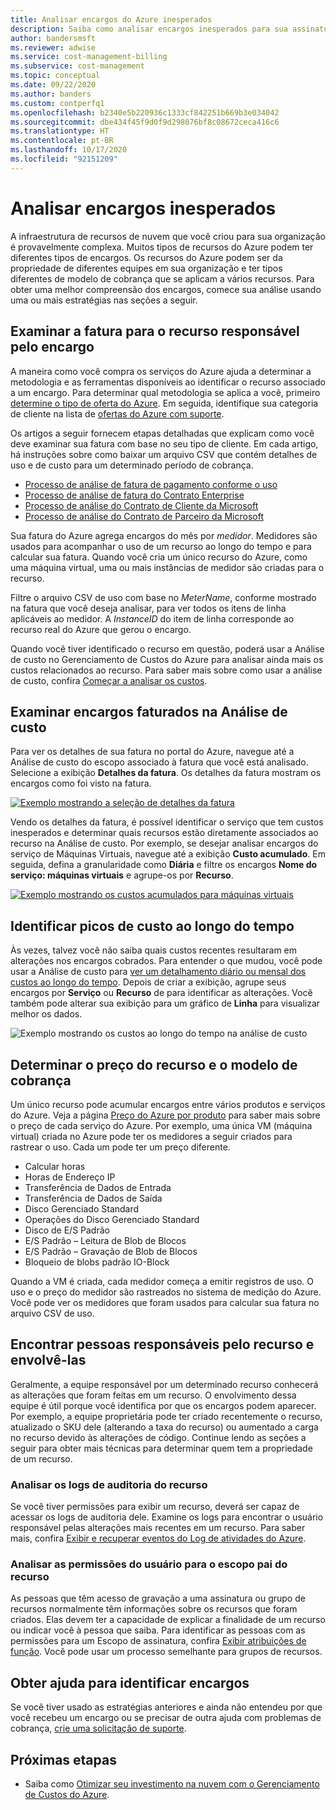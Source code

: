 ```yaml
---
title: Analisar encargos do Azure inesperados
description: Saiba como analisar encargos inesperados para sua assinatura do Azure.
author: bandersmsft
ms.reviewer: adwise
ms.service: cost-management-billing
ms.subservice: cost-management
ms.topic: conceptual
ms.date: 09/22/2020
ms.author: banders
ms.custom: contperfq1
ms.openlocfilehash: b2340e5b220936c1333cf842251b669b3e034042
ms.sourcegitcommit: dbe434f45f9d0f9d298076bf8c08672ceca416c6
ms.translationtype: HT
ms.contentlocale: pt-BR
ms.lasthandoff: 10/17/2020
ms.locfileid: "92151209"
---
```

# <a name="analyze-unexpected-charges"></a>Analisar encargos inesperados

A infraestrutura de recursos de nuvem que você criou para sua organização é provavelmente complexa. Muitos tipos de recursos do Azure podem ter diferentes tipos de encargos. Os recursos do Azure podem ser da propriedade de diferentes equipes em sua organização e ter tipos diferentes de modelo de cobrança que se aplicam a vários recursos. Para obter uma melhor compreensão dos encargos, comece sua análise usando uma ou mais estratégias nas seções a seguir.

## <a name="review-invoice-for-resource-responsible-for-charge"></a>Examinar a fatura para o recurso responsável pelo encargo

A maneira como você compra os serviços do Azure ajuda a determinar a metodologia e as ferramentas disponíveis ao identificar o recurso associado a um encargo. Para determinar qual metodologia se aplica a você, primeiro [determine o tipo de oferta do Azure](../costs/understand-cost-mgt-data.md#determine-your-offer-type). Em seguida, identifique sua categoria de cliente na lista de [ofertas do Azure com suporte](../costs/understand-cost-mgt-data.md#supported-microsoft-azure-offers).

Os artigos a seguir fornecem etapas detalhadas que explicam como você deve examinar sua fatura com base no seu tipo de cliente. Em cada artigo, há instruções sobre como baixar um arquivo CSV que contém detalhes de uso e de custo para um determinado período de cobrança.

- [Processo de análise de fatura de pagamento conforme o uso](review-individual-bill.md#charges)
- [Processo de análise de fatura do Contrato Enterprise](review-enterprise-agreement-bill.md)
- [Processo de análise do Contrato de Cliente da Microsoft](review-customer-agreement-bill.md#analyze-your-azure-usage-charges)
- [Processo de análise do Contrato de Parceiro da Microsoft](review-partner-agreement-bill.md#analyze-your-azure-usage-charges)

Sua fatura do Azure agrega encargos do mês por _medidor_. Medidores são usados para acompanhar o uso de um recurso ao longo do tempo e para calcular sua fatura. Quando você cria um único recurso do Azure, como uma máquina virtual, uma ou mais instâncias de medidor são criadas para o recurso.

Filtre o arquivo CSV de uso com base no _MeterName_, conforme mostrado na fatura que você deseja analisar, para ver todos os itens de linha aplicáveis ao medidor. A _InstanceID_ do item de linha corresponde ao recurso real do Azure que gerou o encargo.

Quando você tiver identificado o recurso em questão, poderá usar a Análise de custo no Gerenciamento de Custos do Azure para analisar ainda mais os custos relacionados ao recurso. Para saber mais sobre como usar a análise de custo, confira [Começar a analisar os custos](../costs/quick-acm-cost-analysis.md).

## <a name="review-invoiced-charges-in-cost-analysis"></a>Examinar encargos faturados na Análise de custo

Para ver os detalhes de sua fatura no portal do Azure, navegue até a Análise de custo do escopo associado à fatura que você está analisado. Selecione a exibição **Detalhes da fatura**. Os detalhes da fatura mostram os encargos como foi visto na fatura.

[![Exemplo mostrando a seleção de detalhes da fatura](./media/analyze-unexpected-charges/invoice-details.png)](./media/analyze-unexpected-charges/invoice-details.png#lightbox)

Vendo os detalhes da fatura, é possível identificar o serviço que tem custos inesperados e determinar quais recursos estão diretamente associados ao recurso na Análise de custo. Por exemplo, se desejar analisar encargos do serviço de Máquinas Virtuais, navegue até a exibição **Custo acumulado**. Em seguida, defina a granularidade como **Diária** e filtre os encargos **Nome do serviço: máquinas virtuais** e agrupe-os por **Recurso**.

[![Exemplo mostrando os custos acumulados para máquinas virtuais](./media/analyze-unexpected-charges/virtual-machines.png)](./media/analyze-unexpected-charges/virtual-machines.png#lightbox)

## <a name="identify-spikes-in-cost-over-time"></a>Identificar picos de custo ao longo do tempo

Às vezes, talvez você não saiba quais custos recentes resultaram em alterações nos encargos cobrados. Para entender o que mudou, você pode usar a Análise de custo para [ver um detalhamento diário ou mensal dos custos ao longo do tempo](../costs/cost-analysis-common-uses.md#view-costs-per-day-or-by-month). Depois de criar a exibição, agrupe seus encargos por **Serviço** ou **Recurso** de para identificar as alterações. Você também pode alterar sua exibição para um gráfico de **Linha** para visualizar melhor os dados.

![Exemplo mostrando os custos ao longo do tempo na análise de custo](./media/analyze-unexpected-charges/costs-over-time.png)

## <a name="determine-resource-pricing-and-billing-model"></a>Determinar o preço do recurso e o modelo de cobrança

Um único recurso pode acumular encargos entre vários produtos e serviços do Azure. Veja a página [Preço do Azure por produto](https://azure.microsoft.com/pricing/#product-pricing) para saber mais sobre o preço de cada serviço do Azure. Por exemplo, uma única VM (máquina virtual) criada no Azure pode ter os medidores a seguir criados para rastrear o uso. Cada um pode ter um preço diferente.

- Calcular horas
- Horas de Endereço IP
- Transferência de Dados de Entrada
- Transferência de Dados de Saída
- Disco Gerenciado Standard
- Operações do Disco Gerenciado Standard
- Disco de E/S Padrão
- E/S Padrão – Leitura de Blob de Blocos
- E/S Padrão – Gravação de Blob de Blocos
- Bloqueio de blobs padrão IO-Block

Quando a VM é criada, cada medidor começa a emitir registros de uso. O uso e o preço do medidor são rastreados no sistema de medição do Azure. Você pode ver os medidores que foram usados para calcular sua fatura no arquivo CSV de uso.

## <a name="find-people-responsible-for-the-resource-and-engage"></a>Encontrar pessoas responsáveis pelo recurso e envolvê-las

Geralmente, a equipe responsável por um determinado recurso conhecerá as alterações que foram feitas em um recurso. O envolvimento dessa equipe é útil porque você identifica por que os encargos podem aparecer. Por exemplo, a equipe proprietária pode ter criado recentemente o recurso, atualizado o SKU dele (alterando a taxa do recurso) ou aumentado a carga no recurso devido às alterações de código. Continue lendo as seções a seguir para obter mais técnicas para determinar quem tem a propriedade de um recurso.

### <a name="analyze-the-audit-logs-for-the-resource"></a>Analisar os logs de auditoria do recurso

Se você tiver permissões para exibir um recurso, deverá ser capaz de acessar os logs de auditoria dele. Examine os logs para encontrar o usuário responsável pelas alterações mais recentes em um recurso. Para saber mais, confira [Exibir e recuperar eventos do Log de atividades do Azure](../../azure-monitor/platform/activity-log.md#view-the-activity-log).

### <a name="analyze-user-permissions-to-the-resources-parent-scope"></a>Analisar as permissões do usuário para o escopo pai do recurso

As pessoas que têm acesso de gravação a uma assinatura ou grupo de recursos normalmente têm informações sobre os recursos que foram criados. Elas devem ter a capacidade de explicar a finalidade de um recurso ou indicar você à pessoa que saiba. Para identificar as pessoas com as permissões para um Escopo de assinatura, confira [Exibir atribuições de função](../../role-based-access-control/check-access.md#view-role-assignments). Você pode usar um processo semelhante para grupos de recursos.

## <a name="get-help-to-identify-charges"></a>Obter ajuda para identificar encargos

Se você tiver usado as estratégias anteriores e ainda não entendeu por que você recebeu um encargo ou se precisar de outra ajuda com problemas de cobrança, [crie uma solicitação de suporte](https://go.microsoft.com/fwlink/?linkid=2083458).

## <a name="next-steps"></a>Próximas etapas

- Saiba como [Otimizar seu investimento na nuvem com o Gerenciamento de Custos do Azure](../costs/cost-mgt-best-practices.md).